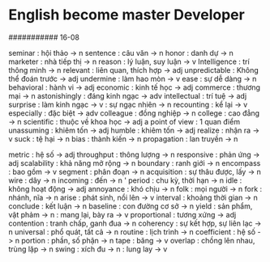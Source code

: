 # English become master Developer
########### 16-08 

seminar : hội thảo -> n 
sentence : câu văn -> n
honor : danh dự -> n
marketer : nhà tiếp thị -> n
reason : lý luận, suy luận -> v 
Intelligence : trí thông minh -> n
relevant : liên quan, thích hợp -> adj
unpredictable : Không thể đoán trước -> adj 
undermine : làm hao mòn -> v
ease : sự dễ dàng -> n 
behavioral : hành vi -> adj 
economic : kinh tế học -> adj
commerce : thương mại -> n 
astonishingly : đáng kinh ngạc -> adv
intellectual : trí tuệ -> adj
surprise : làm kinh ngạc ->  v 
		 : sự ngạc nhiên -> n
recounting : kể lại  -> v
especially : đặc biệt -> adv
colleague : đồng nghiệp -> n 
college : cao đẳng -> n
scientific : thuộc về khoa học -> adj
a point of view : 1 quan điểm 
unassuming : khiêm tốn -> adj 
humble : khiêm tốn -> adj
realize : nhận ra -> v 
suck : tệ hại -> n
bias : thành kiến -> n
propagation : lan truyền -> n


metric : hệ số -> adj
throughput : thông lượng -> n
responsive : phản ứng -> adj
scalability : khả năng mở rộng -> n
boundary : ranh giới -> n
encompass : bao gồm -> v 
segment : phân đoạn -> n
acquisition : sự thâu được, lấy -> n
wire : dây -> n
incoming : đến ->  n '
period : chu kỳ, thời hạn -> n
idle : không hoạt động -> adj 
annoyance : khó chịu -> n
folk : mọi người -> n
fork : nhánh, nĩa -> n
arise : phát sinh, nổi lên -> v 
interval : khoảng thời gian -> n
conclude : kết luận -> n
baseline : con đường cơ sở -> n
yield : sản phẩm, vật phảm -> n 
	  : mang lại, bày ra -> v
proportional : tương xứng -> adj
contention : tranh chấp, ganh đua -> n 
coherency : sự kết hợp, sự liên lạc -> n 
universal : phổ quát, tất cả -> n
routine : lịch trình -> n
coefficient : hệ số -> n 
portion : phần, số phận -> n
tape : băng -> v
overlap : chồng lên nhau, trùng lặp -> n
swing : xích đu -> n
      : lung lay -> v